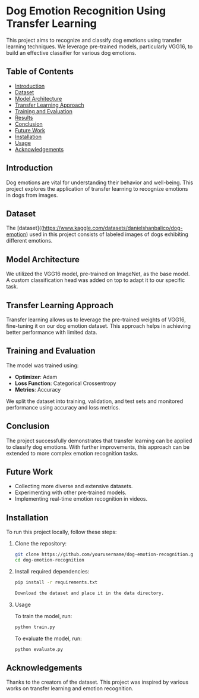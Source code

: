 
# Dog Emotion Recognition Using Transfer Learning

This project aims to recognize and classify dog emotions using transfer learning techniques. We leverage pre-trained models, particularly VGG16, to build an effective classifier for various dog emotions.

## Table of Contents
- [Introduction](#introduction)
- [Dataset](#dataset)
- [Model Architecture](#model-architecture)
- [Transfer Learning Approach](#transfer-learning-approach)
- [Training and Evaluation](#training-and-evaluation)
- [Results](#results)
- [Conclusion](#conclusion)
- [Future Work](#future-work)
- [Installation](#installation)
- [Usage](#usage)
- [Acknowledgements](#acknowledgements)

## Introduction
Dog emotions are vital for understanding their behavior and well-being. This project explores the application of transfer learning to recognize emotions in dogs from images.

## Dataset
The [dataset]((https://www.kaggle.com/datasets/danielshanbalico/dog-emotion)
used in this project consists of labeled images of dogs exhibiting different emotions. 

## Model Architecture
We utilized the VGG16 model, pre-trained on ImageNet, as the base model. A custom classification head was added on top to adapt it to our specific task.

## Transfer Learning Approach
Transfer learning allows us to leverage the pre-trained weights of VGG16, fine-tuning it on our dog emotion dataset. This approach helps in achieving better performance with limited data.

## Training and Evaluation
The model was trained using:
- **Optimizer**: Adam
- **Loss Function**: Categorical Crossentropy
- **Metrics**: Accuracy

We split the dataset into training, validation, and test sets and monitored performance using accuracy and loss metrics.

## Conclusion
The project successfully demonstrates that transfer learning can be applied to classify dog emotions. With further improvements, this approach can be extended to more complex emotion recognition tasks.

## Future Work
- Collecting more diverse and extensive datasets.
- Experimenting with other pre-trained models.
- Implementing real-time emotion recognition in videos.

## Installation
To run this project locally, follow these steps:

1. Clone the repository:
   ```sh
   git clone https://github.com/yourusername/dog-emotion-recognition.git
   cd dog-emotion-recognition

2. Install required dependencies:

   ```sh
   pip install -r requirements.txt
   
   Download the dataset and place it in the data directory.

3. Usage

   To train the model, run:

   ```sh
   python train.py
   ```

   To evaluate the model, run:

   ```sh
   python evaluate.py
   ```

## Acknowledgements

Thanks to the creators of the dataset.
This project was inspired by various works on transfer learning and emotion recognition.
